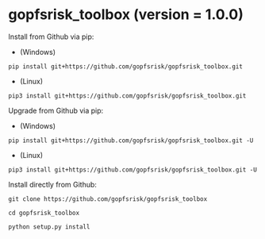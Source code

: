 <h1>gopfsrisk_toolbox (version = 1.0.0)</h1>

Install from Github via pip:
- (Windows)
```
pip install git+https://github.com/gopfsrisk/gopfsrisk_toolbox.git
```
- (Linux)
```
pip3 install git+https://github.com/gopfsrisk/gopfsrisk_toolbox.git
```

Upgrade from Github via pip:
- (Windows)
```
pip install git+https://github.com/gopfsrisk/gopfsrisk_toolbox.git -U
```
- (Linux)
```
pip3 install git+https://github.com/gopfsrisk/gopfsrisk_toolbox.git -U
```

Install directly from Github:
```
git clone https://github.com/gopfsrisk/gopfsrisk_toolbox
```
```
cd gopfsrisk_toolbox
```
```
python setup.py install
```